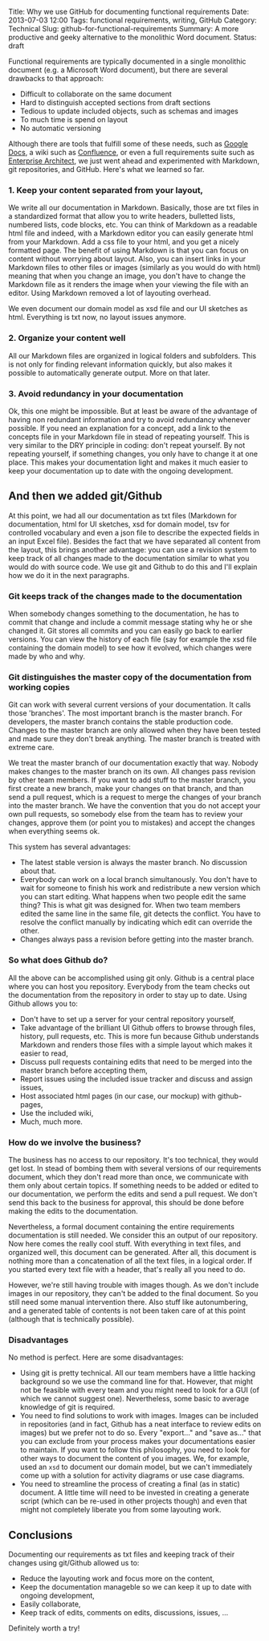 Title: Why we use GitHub for documenting functional requirements
Date: 2013-07-03 12:00
Tags: functional requirements, writing, GitHub
Category: Technical
Slug: github-for-functional-requirements
Summary: A more productive and geeky alternative to the monolithic Word document.
Status: draft

Functional requirements are typically documented in a single monolithic document (e.g. a Microsoft Word document), but there are several drawbacks to that approach:

* Difficult to collaborate on the same document
* Hard to distinguish accepted sections from draft sections
* Tedious to update included objects, such as schemas and images
* To much time is spend on layout
* No automatic versioning

Although there are tools that fulfill some of these needs, such as [Google Docs](https://docs.google.com), a wiki such as [Confluence](http://www.atlassian.com/software/confluence/), or even a full requirements suite such as [Enterprise Architect](http://www.sparxsystems.com/products/ea/index.html), we just went ahead and experimented with Markdown, git repositories, and GitHub. Here's what we learned so far.

### 1. Keep your content separated from your layout,

We write all our documentation in Markdown. Basically, those are txt files in a standardized format that allow you to write headers, bulletted lists, numbered lists, code blocks, etc. You can think of Markdown as a readable html file and indeed, with a Markdown editor you can easily generate html from your Markdown. Add a css file to your html, and you get a nicely formatted page. The benefit of using Markdown is that you can focus on content without worrying about layout. Also, you can insert links in your Markdown files to other files or images (similarly as you would do with html) meaning that when you change an image, you don't have to change the Markdown file as it renders the image when your viewing the file with an editor. Using Markdown removed a lot of layouting overhead.

We even document our domain model as xsd file and our UI sketches as html. Everything is txt now, no layout issues anymore.

### 2. Organize your content well

All our Markdown files are organized in logical folders and subfolders. This is not only for finding relevant information quickly, but also makes it possible to automatically generate output. More on that later.

### 3. Avoid redundancy in your documentation

Ok, this one might be impossible. But at least be aware of the advantage of having non redundant information and try to avoid redundancy whenever possible. If you need an explanation for a concept, add a link to the concepts file in your Markdown file in stead of repeating yourself. This is very similar to the DRY principle in coding: don't repeat yourself. By not repeating yourself, if something changes, you only have to change it at one place. This makes your documentation light and makes it much easier to keep your documentation up to date with the ongoing development.

## And then we added git/Github

At this point, we had all our documentation as txt files (Markdown for documentation, html for UI sketches, xsd for domain model, tsv for controlled vocabulary and even a json file to describe the expected fields in an input Excel file). Besides the fact that we have separated all content from the layout, this brings another advantage: you can use a revision system to keep track of all changes made to the documentation similar to what you would do with source code. We use git and Github to do this and I'll explain how we do it in the next paragraphs.

### Git keeps track of the changes made to the documentation

When somebody changes something to the documentation, he has to commit that change and include a commit message stating why he or she changed it. Git stores all commits and you can easily go back to earlier versions. You can view the history of each file (say for example the xsd file containing the domain model) to see how it evolved, which changes were made by who and why.

### Git distinguishes the master copy of the documentation from working copies

Git can work with several current versions of your documentation. It calls those 'branches'. The most important branch is the master branch. For developers, the master branch contains the stable production code. Changes to the master branch are only allowed when they have been tested and made sure they don't break anything. The master branch is treated with extreme care.

We treat the master branch of our documentation exactly that way. Nobody makes changes to the master branch on its own. All changes pass revision by other team members. If you want to add stuff to the master branch, you first create a new branch, make your changes on that branch, and than send a pull request, which is a request to merge the changes of your branch into the master branch. We have the convention that you do not accept your own pull requests, so somebody else from the team has to review your changes, approve them (or point you to mistakes) and accept the changes when everything seems ok.

This system has several advantages:

- The latest stable version is always the master branch. No discussion about that.
- Everybody can work on a local branch simultanously. You don't have to wait for someone to finish his work and redistribute a new version which you can start editing. What happens when two people edit the same thing? This is what git was designed for. When two team members edited the same line in the same file, git detects the conflict. You have to resolve the conflict manually by indicating which edit can override the other.
- Changes always pass a revision before getting into the master branch.

### So what does Github do?

All the above can be accomplished using git only. Github is a central place where you can host you repository.  Everybody from the team checks out the documentation from the repository in order to stay up to date. Using Github allows you to:

- Don't have to set up a server for your central repository yourself,
- Take advantage of the brilliant UI Github offers to browse through files, history, pull requests, etc. This is more fun because Github understands Markdown and renders those files with a simple layout which makes it easier to read,
- Discuss pull requests containing edits that need to be merged into the master branch before accepting them,
- Report issues using the included issue tracker and discuss and assign issues,
- Host associated html pages (in our case, our mockup) with github-pages,
- Use the included wiki,
- Much, much more.

### How do we involve the business? 

The business has no access to our repository. It's too technical, they would get lost. In stead of bombing them with several versions of our requirements document, which they don't read more than once, we communicate with them only about certain topics. If something needs to be added or edited to our documentation, we perform the edits and send a pull request. We don't send this back to the business for approval, this should be done before making the edits to the documentation.

Nevertheless, a formal document containing the entire requirements documentation is still needed. We consider this an output of our repository. Now here comes the really cool stuff. With everything in text files, and organized well, this document can be generated. After all, this document is nothing more than a concatenation of all the text files, in a logical order. If you started every text file with a header, that's really all you need to do.

However, we're still having trouble with images though. As we don't include images in our repository, they can't be added to the final document. So you still need some manual intervention there. Also stuff like autonumbering, and a generated table of contents is not been taken care of at this point (although that is technically possible).

### Disadvantages

No method is perfect. Here are some disadvantages:

- Using git is pretty technical. All our team members have a little hacking background so we use the command line for that. However, that might not be feasible with every team and you might need to look for a GUI (of which we cannot suggest one). Nevertheless, some basic to average knowledge of git is required.
- You need to find solutions to work with images. Images can be included in repositories (and in fact, Github has a neat interface to review edits on images) but we prefer not to do so. Every "export..." and "save as..." that you can exclude from your process makes your documentations easier to maintain. If you want to follow this philosophy, you need to look for other ways to document the content of you images. We, for example, used an `xsd` to document our domain model, but we can't immediately come up with a solution for activity diagrams or use case diagrams.
- You need to streamline the process of creating a final (as in static) document. A little time will need to be invested in creating a generate script (which can be re-used in other projects though) and even that might not completely liberate you from some layouting work.

## Conclusions

Documenting our requirements as txt files and keeping track of their changes using git/Github allowed us to:

- Reduce the layouting work and focus more on the content,
- Keep the documentation manageble so we can keep it up to date with ongoing development,
- Easily collaborate,
- Keep track of edits, comments on edits, discussions, issues, ...

Definitely worth a try!